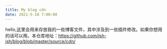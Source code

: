 ```yaml
---
title: My blog cdn
date: 2021-5-18 7:00:00
---
```


hello,这里会用来存放我的一些博客文件，其中涉及到一些插件修改。如果你想用的话可以用。本仓库地址：https://github.com/jsh-jsh/blog/blob/master/source/cdn/
